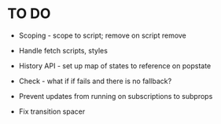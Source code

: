 # TO DO

- Scoping - scope to script; remove on script remove
- Handle fetch scripts, styles
- History API - set up map of states to reference on popstate
- Check - what if if fails and there is no fallback?

- Prevent updates from running on subscriptions to subprops
- Fix transition spacer
